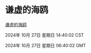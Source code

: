 # 谦虚的海鸥
[谦虚的海鸥](http://219.139.197.74:56308/qxdho/course/base/hotlink/index.php)

2024年 10月 27日 星期日 14:40:02 CST

2024年 10月 27日 星期日 06:40:02 GMT

